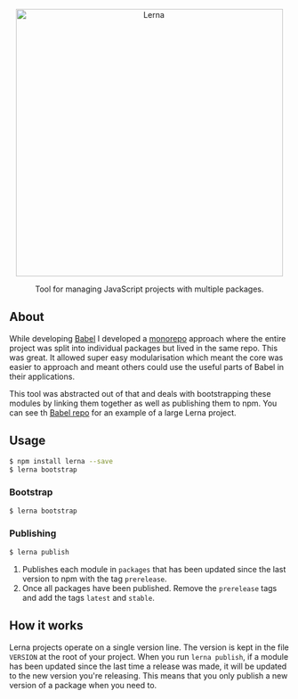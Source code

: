 <p align="center">
  <img alt="Lerna" src="https://i.imgur.com/yT7Skxn.png" width="480">
</p>

<p align="center">
  Tool for managing JavaScript projects with multiple packages.
</p>

## About

While developing [Babel](github.com/babel/babel) I developed a
[monorepo](https://github.com/babel/babel/blob/master/doc/design/monorepo.md) approach
where the entire project was split into individual packages but lived in the same repo.
This was great. It allowed super easy modularisation which meant the core was easier to
approach and meant others could use the useful parts of Babel in their applications.

This tool was abstracted out of that and deals with bootstrapping these modules by linking
them together as well as publishing them to npm. You can see th
[Babel repo](https://github.com/babel/babel/tree/master/packages) for an example of a
large Lerna project.

## Usage

```sh
$ npm install lerna --save
$ lerna bootstrap
```

### Bootstrap

```sh
$ lerna bootstrap
```

### Publishing

```sh
$ lerna publish
```

1. Publishes each module in `packages` that has been updated since the last version to npm with the tag `prerelease`.
2. Once all packages have been published. Remove the `prerelease` tags and add the tags `latest` and `stable`.

## How it works

Lerna projects operate on a single version line. The version is kept in the file `VERSION`
at the root of your project. When you run `lerna publish`, if a module has been updated
since the last time a release was made, it will be updated to the new version you're
releasing. This means that you only publish a new version of a package when you need to.
